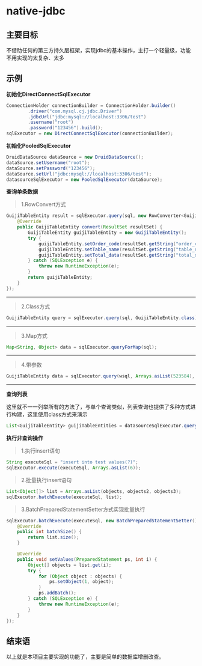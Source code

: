 # native-jdbc

## 主要目标

不借助任何的第三方持久层框架，实现jdbc的基本操作，主打一个轻量级，功能不用实现的太复杂、太多

## 示例

**初始化DirectConnectSqlExecutor**
```java
ConnectionHolder connectionBuilder = ConnectionHolder.builder()
        .driver("com.mysql.cj.jdbc.Driver")
        .jdbcUrl("jdbc:mysql://localhost:3306/test")
        .username("root")
        .password("123456").build();
sqlExecutor = new DirectConnectSqlExecutor(connectionBuilder);
```
**初始化PooledSqlExecutor**
```java
DruidDataSource dataSource = new DruidDataSource();
dataSource.setUsername("root");
dataSource.setPassword("123456");
dataSource.setUrl("jdbc:mysql://localhost:3306/test");
datasourceSqlExecutor = new PooledSqlExecutor(dataSource);
```

**查询单条数据**

> 1.RowConvert方式
```java
GuijiTableEntity result = sqlExecutor.query(sql, new RowConverter<GuijiTableEntity>() {
    @Override
    public GuijiTableEntity convert(ResultSet resultSet) {
        GuijiTableEntity guijiTableEntity = new GuijiTableEntity();
        try {
            guijiTableEntity.setOrder_code(resultSet.getString("order_code"));
            guijiTableEntity.setTable_name(resultSet.getString("table_name"));
            guijiTableEntity.setTotal_data(resultSet.getString("total_data"));
        } catch (SQLException e) {
            throw new RuntimeException(e);
        }
        return guijiTableEntity;
    }
});
```
---

> 2.Class方式
```java
GuijiTableEntity query = sqlExecutor.query(sql, GuijiTableEntity.class);
```
---
> 3.Map方式
```java
Map<String, Object> data = sqlExecutor.queryForMap(sql);
```
---
> 4.带参数
```java
GuijiTableEntity data = sqlExecutor.query(wsql, Arrays.asList(523584), GuijiTableEntity.class);
```
---

**查询列表**

这里就不一一列举所有的方法了，与单个查询类似，列表查询也提供了多种方式进行构建，这里使用class方式来演示
```java
List<GuijiTableEntity> guijiTableEntities = datasourceSqlExecutor.queryForList(wsql, GuijiTableEntity.class);
```

**执行非查询操作**

> 1.执行insert语句
```java
String executeSql = "insert into test values(?)";
sqlExecutor.execute(executeSql, Arrays.asList(6));
```
> 2.批量执行insert语句
```java
List<Object[]> list = Arrays.asList(objects, objects2, objects3);
sqlExecutor.batchExecute(executeSql, list);
```
> 3.BatchPreparedStatementSetter方式实现批量执行
```java
sqlExecutor.batchExecute(executeSql, new BatchPreparedStatementSetter() {
    @Override
    public int batchSize() {
        return list.size();
    }

    @Override
    public void setValues(PreparedStatement ps, int i) {
        Object[] objects = list.get(i);
        try {
            for (Object object : objects) {
                ps.setObject(1, object);
            }
            ps.addBatch();
        } catch (SQLException e) {
            throw new RuntimeException(e);
        }
    }
});
```

## 结束语

以上就是本项目主要实现的功能了，主要是简单的数据库增删改查。

